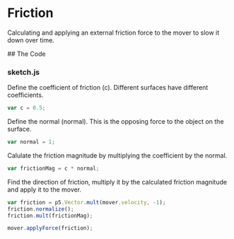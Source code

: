 # Friction

Calculating and applying an external friction force to the mover to slow it down over time.

## The Code 

### sketch.js

Define the coefficient of friction (c). Different surfaces have different coefficients.

```js
var c = 0.5;
```

Define the normal (normal). This is the opposing force to the object on the surface.

```js
var normal = 1;
```

Calulate the friction magnitude by multiplying the coefficient by the normal.

```js
var frictionMag = c * normal;
```

Find the direction of friction, multiply it by the calculated friction magnitude and apply it to the mover.

```js
var friction = p5.Vector.mult(mover.velocity, -1);
friction.normalize();
friction.mult(frictionMag);

mover.applyForce(friction);
```

